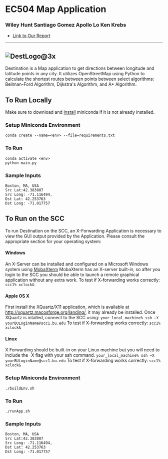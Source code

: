# EC504 Map Application
### Wiley Hunt    Santiago Gomez    Apollo Lo    Ken Krebs

* [Link to Our Report](https://docs.google.com/document/d/1nbyvtMloAYKxHEIoC8Xq5ailhlhB-m4Sr7QJrhC_lKc/edit)
---

![DestLogo@3x](https://user-images.githubusercontent.com/56164075/115408217-b0fa8b80-a1be-11eb-8fc3-93b12b9b3388.png)
---
Destination is a Map application to get directions between longitude and latitude points in any city. It utilizes OpenStreetMap using Python to calculate the shortest routes between points between select algorithms: Bellman-Ford Algorithm, Dijkstra's Algorithm, and A* Algorithm. 


## To Run Locally
Make sure to download and [install](https://docs.conda.io/en/latest/miniconda.html) miniconda if it is not already installed. 

### Setup Miniconda Environment
`conda create --name=<env> --file=requirements.txt`

### To Run
```Linux
conda activate <env>
python main.py
```
### Sample Inputs
```
Boston, MA, USA
Src Lat:42.383807
Src Long: -71.116494, 
Dst Lat: 42.253763
Dst Long: -71.017757
```


## To Run on the SCC
To run Destination on the SCC, an X-Forwarding Application is necessary to view the GUI output provided by the Application. Please consult the appropriate section for your operating system:

#### Windows
An X-Server can be installed and configured on a Microsoft Windows system using [MobaXterm](https://mobaxterm.mobatek.net/)
MobaXterm has an X-server built-in, so after you login to the SCC you should be able to launch a remote graphical application without any extra work.
To test if X-forwarding works correctly:
```scc1% xclock&```

#### Apple OS X
First install the XQuartz/X11 application, which is available at http://xquartz.macosforge.org/landing/, it may already be installed. 
Once XQuartz is intalled, connect to the SCC using:
```your_local_machine% ssh –Y yourBULoginName@scc1.bu.edu```
To test if X-forwarding works correctly:
```scc1% xclock&```
#### Linux

X Forwarding should be built-in on your Linux machine but you will need to include the -X flag with your ssh command.
```your_local_machine% ssh –X yourBULoginName@scc1.bu.edu```
To test if X-forwarding works correctly:
```scc1% xclock&```

### Setup Miniconda Environment
```Linux
./buildEnv.sh
```

### To Run
```Linux
./runApp.sh
```

### Sample Inputs
```
Boston, MA, USA
Src Lat:42.383807
Src Long: -71.116494, 
Dst Lat: 42.253763
Dst Long: -71.017757
```
